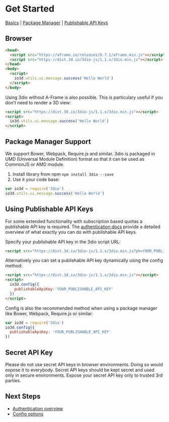 # Get Started

[Basics](#browser) | [Package Manager](#package-manager-support) | [Publishable API Keys](#using-publishable-api-keys)

## Browser

```html
<head>
  <script src="https://aframe.io/releases/0.7.1/aframe.min.js"></script>
  <script src="https://dist.3d.io/3dio-js/1.1.x/3dio.min.js"></script>
</head>
<body>
  <script>
    io3d.utils.ui.message.success('Hello World')
  </script>
</body>
```

Using 3dio without A-Frame is also possible. This is particulary useful if you don't need to render a 3D view:

```html
<script src="https://dist.3d.io/3dio-js/1.1.x/3dio.min.js"></script>
<script>
  io3d.utils.ui.message.success('Hello World')
</script>
```

## Package Manager Support

We support Bower, Webpack, Require.js and similar. 3dio is packaged in UMD (Universal Module Definition) format so that it can be used as CommonJS or AMD module.

1. Install library from npm `npm install 3dio --save`
2. Use it your code base:
  ```javascript
  var io3d = require('3dio')
  io3d.utils.ui.message.success('Hello World')
  ```

## Using Publishable API Keys

For some extended functionality with subscription based quotas a <a class="open-publishable-api-keys-menu">publishable API key</a> is required. The [authentication docs](authentication.md) provide a detailed overview of what exactly you can do with publishable API keys.

Specify your publishable API key in the 3dio script URL:

```html
<script src="https://dist.3d.io/3dio-js/1.1.x/3dio.min.js?pk=YOUR_PUBLISHABLE_API_KEY"></script>
```

Alternatively you can set a publishable API key dynamically using the config method:

```html
<script src="https://dist.3d.io/3dio-js/1.1.x/3dio.min.js"></script>
<script>
  io3d.config({
    publishableApiKey:'YOUR_PUBLISHABLE_API_KEY'
  })
</script>
```

Config is also the recommended method when using a package manager like Bower, Webpack, Require.js or similar:

```javascript
var io3d = require('3dio')
io3d.config({
  publishableApiKey: 'YOUR_PUBLISHABLE_API_KEY'
})
```

## Secret API Key

Please do not use secret API keys in browser environments. Doing so would expose it to everybody. Secret API keys should be kept secret and used only in secure environments. Expose your secret API key only to trusted 3rd parties.

## Next Steps

* [Authentication overview](authentication.md)
* [Config options](configs.md)
